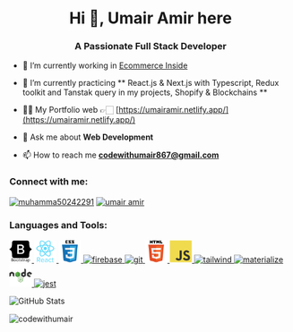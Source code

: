 <h1 align="center">Hi 👋, Umair Amir here</h1>
<h3 align="center">A Passionate Full Stack Developer</h3>

- 🔭 I’m currently working in [Ecommerce Inside](https://ecommerceinside.co/)

- 🌱 I’m currently practicing ** React.js & Next.js with Typescript, Redux toolkit and Tanstak query in my projects, Shopify & Blockchains **

<!-- - 👨‍💻 My Shopify Portfolio web 👉🏻 [https://shopifyexpert.netlify.app/](https://shopifyexpert.netlify.app/) -->

- 👨‍💻 My Portfolio web 👉🏻 [https://umairamir.netlify.app/](https://umairamir.netlify.app/)

- 💬 Ask me about **Web Development**

- 📫 How to reach me **codewithumair867@gmail.com**

<!-- - ⚡ Fun fact => **I have to work on interesting technology** -->

<h3 align="left">Connect with me:</h3>
<p align="left">
<a href="https://twitter.com/muhamma50242291" target="_blank"><img align="center" src="https://raw.githubusercontent.com/rahuldkjain/github-profile-readme-generator/master/src/images/icons/Social/twitter.svg" alt="muhamma50242291" height="30" width="40" /></a>
<a href="https://www.linkedin.com/in/umair-amir-30b32721a/" target="_blank"><img align="center" src="https://raw.githubusercontent.com/rahuldkjain/github-profile-readme-generator/master/src/images/icons/Social/linked-in-alt.svg" alt="umair amir" height="30" width="40" /></a>
</p>

<h3 align="left">Languages and Tools:</h3>
<p align="left"></a> <a href="https://getbootstrap.com" target="_blank" rel="noreferrer"> <img src="https://raw.githubusercontent.com/devicons/devicon/master/icons/bootstrap/bootstrap-plain-wordmark.svg" alt="bootstrap" width="40" height="40"/> </a> <a href="https://reactjs.org/" target="_blank" rel="noreferrer"> <img src="https://raw.githubusercontent.com/devicons/devicon/master/icons/react/react-original-wordmark.svg" alt="react" width="40" height="40"/> </a> <a href="https://www.w3schools.com/css/" target="_blank" rel="noreferrer"> <img src="https://raw.githubusercontent.com/devicons/devicon/master/icons/css3/css3-original-wordmark.svg" alt="css3" width="40" height="40"/> </a> <a href="https://firebase.google.com/" target="_blank" rel="noreferrer"> <img src="https://www.vectorlogo.zone/logos/firebase/firebase-icon.svg" alt="firebase" width="40" height="40"/> </a> <a href="https://git-scm.com/" target="_blank" rel="noreferrer"> <img src="https://www.vectorlogo.zone/logos/git-scm/git-scm-icon.svg" alt="git" width="40" height="40"/> </a> <a href="https://www.w3.org/html/" target="_blank" rel="noreferrer"> <img src="https://raw.githubusercontent.com/devicons/devicon/master/icons/html5/html5-original-wordmark.svg" alt="html5" width="40" height="40"/> </a> <a href="https://developer.mozilla.org/en-US/docs/Web/JavaScript" target="_blank" rel="noreferrer"> <img src="https://raw.githubusercontent.com/devicons/devicon/master/icons/javascript/javascript-original.svg" alt="javascript" width="40" height="40"/> </a> <a href="https://tailwindcss.com/" target="_blank" rel="noreferrer"> <img src="https://www.vectorlogo.zone/logos/tailwindcss/tailwindcss-icon.svg" alt="tailwind" width="40" height="40"/> </a> <a href="https://materializecss.com/" target="_blank" rel="noreferrer"> <img src="https://raw.githubusercontent.com/prplx/svg-logos/5585531d45d294869c4eaab4d7cf2e9c167710a9/svg/materialize.svg" alt="materialize" width="40" height="40"/> </a> <a href="https://nodejs.org" target="_blank" rel="noreferrer"> <img src="https://raw.githubusercontent.com/devicons/devicon/master/icons/nodejs/nodejs-original-wordmark.svg" alt="nodejs" width="40" height="40"/> </a> <a href="https://jestjs.io" target="_blank" rel="noreferrer"> <img src="https://www.vectorlogo.zone/logos/jestjsio/jestjsio-icon.svg" alt="jest" width="40" height="40"/> </a> </p>


![GitHub Stats](https://github-readme-stats.vercel.app/api?username=codewithumair&theme=radical)

<p><img align="center" src="https://github-readme-streak-stats.herokuapp.com/?user=codewithumair&" alt="codewithumair" /></p>
